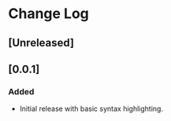 # Change Log

## [Unreleased]

## [0.0.1]
### Added
- Initial release with basic syntax highlighting.